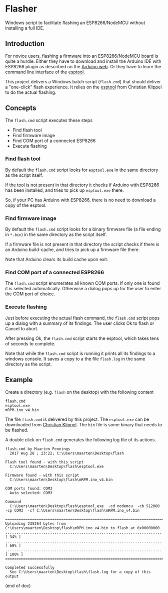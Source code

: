 # Flasher
Windows script to facilitate flashing an ESP8266/NodeMCU without installing a full IDE.


## Introduction
For novice users, flashing a firmware into an ESP8266/NodeMCU board is 
quite a hurdle. Either they have to download and install the Arduino IDE 
with ESP8266 plugin as described on the
[Arduino web](http://www.arduinesp.com/getting-started).
Or they have to learn the command line interface of the 
[esptool](https://github.com/igrr/esptool-ck/releases).

This project delivers a Windows batch script (`flash.cmd`) that should 
deliver a "one-click" flash experience. It relies on the 
[esptool](https://github.com/igrr/esptool-ck) 
from Christian Klippel to do the actual flashing.


## Concepts
The `flash.cmd` script executes these steps
 - Find flash tool
 - Find firmware image
 - Find COM port of a connected ESP8266
 - Execute flashing

 
### Find flash tool
By default the `flash.cmd` script looks for `esptool.exe` in the same 
directory as the script itself. 

If the tool is not present in that directory it checks if Arduino with 
ESP8266 has been installed, and tries to pick up `esptool.exe` there.

So, if your PC has Arduino with ESP8266, there is no need to download 
a copy of the esptool.


### Find firmware image
By default the `flash.cmd` script looks for a binary firmware file 
(a file ending in `*.bin`) in the same directory as the script itself. 

If a firmware file is not present in that directory the script checks if 
there is an Arduino build-cache, and tries to pick up a firmware file there. 

Note that Arduino clears its build cache upon exit.


### Find COM port of a connected ESP8266
The `flash.cmd` script enumerates all known COM ports. If only one is found
it is selected automatically. Otherwise a dialog pops up for the user to 
enter the COM port of choice.


### Execute flashing
Just before executing the actual flash command, the `flash.cmd` script 
pops up a dialog with a summary of its findings. The user clicks Ok to flash
or Cancel to abort.

After pressing Ok, the `flash.cmd` script starts the esptool, which takes 
tens of seconds to complete. 

Note that while the `flash.cmd` script is running it prints all its findings
to a windows console. It saves a copy to a the file `flash.log` in the same 
directory as the script.


## Example
Create a directory (e.g. `flash` on the desktop) with the following content

```
flash.cmd
esptool.exe
mRPM.ino_v4.bin
```

The file `flash.cmd` is delivered by this project. The `esptool.exe` can be downloaded
from [Christian Klippel](https://github.com/igrr/esptool-ck/releases). The `bin` file 
is some binary that needs to be flashed.

A double click on `flash.cmd` generates the following log file of its actions.

```
flash.cmd by Maarten Pennings 
  2017 Aug 28 ; 23:22; C:\Users\maarten\Desktop\flash 
 
Flash tool found - with this script 
  C:\Users\maarten\Desktop\flash\esptool.exe 
 
Firmware found - with this script 
  C:\Users\maarten\Desktop\flash\mRPM.ino_v4.bin 
 
COM ports found: COM3  
  Auto selected: COM3 
 
Command 
  C:\Users\maarten\Desktop\flash\esptool.exe  -cd nodemcu  -cb 512000  -cp COM3  -cf C:\Users\maarten\Desktop\flash\mRPM.ino_v4.bin 
 
========================================================================================= 
Uploading 235264 bytes from C:\Users\maarten\Desktop\flash\mRPM.ino_v4.bin to flash at 0x00000000
................................................................................ [ 34% ]
................................................................................ [ 69% ]
......................................................................           [ 100% ]
========================================================================================= 
 
Completed successfully 
  See C:\Users\maarten\Desktop\flash\flash.log for a copy of this output 
```


(end of doc)
